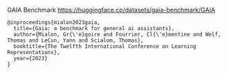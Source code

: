 GAIA Benchmark  https://huggingface.co/datasets/gaia-benchmark/GAIA

```
@inproceedings{mialon2023gaia,
  title={Gaia: a benchmark for general ai assistants},
  author={Mialon, Gr{\'e}goire and Fourrier, Cl{\'e}mentine and Wolf, Thomas and LeCun, Yann and Scialom, Thomas},
  booktitle={The Twelfth International Conference on Learning Representations},
  year={2023}
}
```